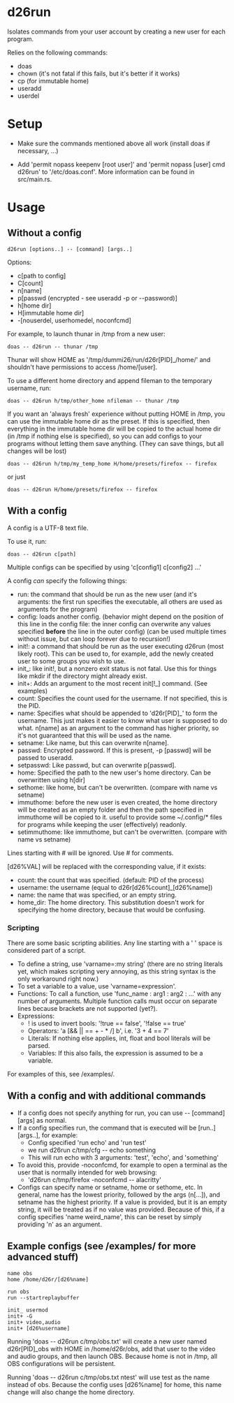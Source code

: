 # d26run

Isolates commands from your user account by creating a new user for each program.

Relies on the following commands:

- doas
- chown (it's not fatal if this fails, but it's better if it works)
- cp (for immutable home)
- useradd
- userdel

# Setup

- Make sure the commands mentioned above all work (install doas if necessary, ...)

- Add 'permit nopass keepenv \[root user]' and 'permit nopass \[user] cmd d26run' to '/etc/doas.conf'. More information can be found in src/main.rs.

# Usage

## Without a config

    d26run [options..] -- [command] [args..]

Options:

- c\[path to config]
- C\[count]
- n\[name]
- p\[passwd (encrypted - see useradd -p or --password)]
- h\[home dir]
- H\[immutable home dir]
- -\[nouserdel, userhomedel, noconfcmd]

For example, to launch thunar in /tmp from a new user:

    doas -- d26run -- thunar /tmp

Thunar will show HOME as '/tmp/dummi26/run/d26r\[PID]\_/home/' and shouldn't have permissions to access /home/\[user].

To use a different home directory and append fileman to the temporary username, run:

    doas -- d26run h/tmp/other_home nfileman -- thunar /tmp

If you want an 'always fresh' experience without putting HOME in /tmp, you can use the immutable home dir as the preset.
If this is specified, then everything in the immutable home dir will be copied to the actual home dir (in /tmp if nothing else is specified), so you can add configs to your programs without letting them save anything. (They can save things, but all changes will be lost)

    doas -- d26run h/tmp/my_temp_home H/home/presets/firefox -- firefox

or just

    doas -- d26run H/home/presets/firefox -- firefox

## With a config

A config is a UTF-8 text file.

To use it, run:

    doas -- d26run c[path]

Multiple configs can be specified by using 'c\[config1] c\[config2] ...'

A config *can* specify the following things:

- run: the command that should be run as the new user (and it's arguments: the first run specifies the executable, all others are used as arguments for the program)
- config: loads another config. (behavior might depend on the position of this line in the config file: the inner config can overwrite any values specified **before** the line in the outer config) (can be used multiple times without issue, but can loop forever due to recursion!)
- init!: a command that should be run as the user executing d26run (most likely root). This can be used to, for example, add the newly created user to some groups you wish to use.
- init\_: like init!, but a nonzero exit status is not fatal. Use this for things like mkdir if the directory might already exist.
- init+: Adds an argument to the most recent init\[!\_] command. (See examples)
- count: Specifies the count used for the username. If not specified, this is the PID.
- name: Specifies what should be appended to 'd26r\[PID]\_' to form the username. This just makes it easier to know what user is supposed to do what. n\[name] as an argument to the command has higher priority, so it's not guaranteed that this will be used as the name.
- setname: Like name, but this can overwrite n\[name].
- passwd: Encrypted password. If this is present, -p [passwd] will be passed to useradd.
- setpasswd: Like passwd, but can overwrite p\[passwd].
- home: Specified the path to the new user's home directory. Can be overwritten using h\[dir]
- sethome: like home, but can't be overwritten. (compare with name vs setname)
- immuthome: before the new user is even created, the home directory will be created as an empty folder and then the path specified in immuthome will be copied to it. useful to provide some ~/.config/\* files for programs while keeping the user (effectively) readonly.
- setimmuthome: like immuthome, but can't be overwritten. (compare with name vs setname)

Lines starting with # will be ignored. Use # for comments.

\[d26%VAL] will be replaced with the corresponding value, if it exists:

- count: the count that was specified. (default: PID of the process)
- username: the username (equal to d26r\[d26%count]\_\[d26%name])
- name: the name that was specified, or an empty string.
- home\_dir: The home directory. This substitution doesn't work for specifying the home directory, because that would be confusing.

### Scripting

There are some basic scripting abilities. Any line starting with a ' ' space is considered part of a script.

- To define a string, use 'varname=:my string' (there are no string literals yet, which makes scripting very annoying, as this string syntax is the only workaround right now.)
- To set a variable to a value, use 'varname=expression'.
- Functions: To call a function, use 'func\_name : arg1 : arg2 : ...' with any number of arguments. Multiple function calls must occur on separate lines because brackets are not supported (yet?).
- Expressions:
  + ! is used to invert bools: '!true == false', '!false == true'
  + Operators: 'a [&& || == + - * /] b', i.e. '3 + 4 == 7'
  + Literals: If nothing else applies, int, float and bool literals will be parsed.
  + Variables: If this also fails, the expression is assumed to be a variable.

For examples of this, see /examples/.

## With a config and with additional commands

- If a config does not specify anything for run, you can use -- \[command] \[args] as normal.
- If a config specifies run, the command that is executed will be \[run..] \[args..], for example:
  - Config specified 'run echo' and 'run test'
  - we run d26run c/tmp/cfg -- echo something
  - This will run echo with 3 arguments: 'test', 'echo', and 'something'
- To avoid this, provide -noconfcmd, for example to open a terminal as the user that is normally intended for web browsing:
  - 'd26run c/tmp/firefox -noconfcmd -- alacritty'
- Configs can specify name or setname, home or sethome, etc. In general, name has the lowest priority, followed by the args (n\[...]), and setname has the highest priority. If a value is provided, but it is an empty string, it will be treated as if no value was provided. Because of this, if a config specifies 'name weird\_name', this can be reset by simply providing 'n' as an argument.

## Example configs (see /examples/ for more advanced stuff)

    name obs
    home /home/d26r/[d26%name]

    run obs
    run --startreplaybuffer

    init_ usermod
    init+ -G
    init+ video,audio
    init+ [d26%username]

Running 'doas -- d26run c/tmp/obs.txt' will create a new user named d26r[PID]\_obs with HOME in /home/d26r/obs, add that user to the video and audio groups, and then launch OBS. Because home is not in /tmp, all OBS configurations will be persistent.

Running 'doas -- d26run c/tmp/obs.txt ntest' will use test as the name instead of obs. Because the config uses [d26%name] for home, this name change will also change the home directory.
